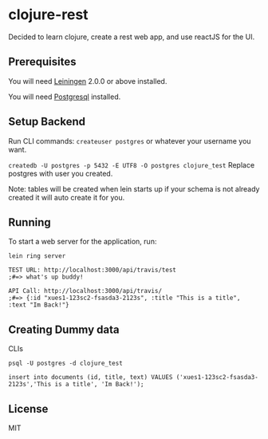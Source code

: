 # clojure-rest
Decided to learn clojure, create a rest web app, and use reactJS for the UI.

## Prerequisites

You will need [Leiningen][] 2.0.0 or above installed.

You will need [Postgresql][] installed.

[leiningen]: https://github.com/technomancy/leiningen
[postgresql]: https://wiki.postgresql.org/wiki/Detailed_installation_guides.

## Setup Backend

   Run CLI commands:
   `createuser postgres` or whatever your username you want.

   `createdb -U postgres -p 5432 -E UTF8 -O postgres clojure_test` Replace postgres with user you created.

Note: tables will be created when lein starts up if your schema is not already created it will auto create it for you.

## Running

To start a web server for the application, run:

    lein ring server

    TEST URL: http://localhost:3000/api/travis/test
    ;#=> what's up buddy!
    
    API Call: http://localhost:3000/api/travis/
    ;#=> {:id "xues1-123sc2-fsasda3-2123s", :title "This is a title", :text "Im Back!"}
## Creating Dummy data
CLIs

`psql -U postgres -d clojure_test`

`insert into documents (id, title, text) VALUES ('xues1-123sc2-fsasda3-2123s','This is a title', 'Im Back!');`

## License

MIT

